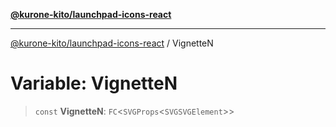 [**@kurone-kito/launchpad-icons-react**](../README.md)

***

[@kurone-kito/launchpad-icons-react](../globals.md) / VignetteN

# Variable: VignetteN

> `const` **VignetteN**: `FC`\<`SVGProps`\<`SVGSVGElement`\>\>
